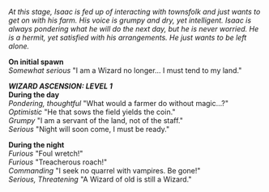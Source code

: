 *At this stage, Isaac is fed up of interacting with townsfolk and just wants to get on with his farm. His voice is grumpy and dry, yet intelligent. Isaac is always pondering what he will do the next day, but he is never worried. He is a hermit, yet satisfied with his arrangements. He just wants to be left alone.*

**On initial spawn**\
*Somewhat serious*  "I am a Wizard no longer... I must tend to my land."

***WIZARD ASCENSION: LEVEL 1***\
**During the day**\
*Pondering, thoughtful*  "What would a farmer do without magic...?"\
*Optimistic*  "He that sows the field yields the coin."\
*Grumpy*  "I am a servant of the land, not of the staff."\
*Serious*  "Night will soon come, I must be ready."

**During the night**\
*Furious*  "Foul wretch!"\
*Furious*  "Treacherous roach!"\
*Commanding*  "I seek no quarrel with vampires. Be gone!"\
*Serious, Threatening*  "A Wizard of old is still a Wizard."
